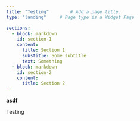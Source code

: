 ```yaml
---
title: "Testing"        # Add a page title.
type: "landing"     # Page type is a Widget Page

sections:
  - block: markdown
    id: section-1
    content: 
      title: Section 1
      substitle: Some subtitle
      text: Something
  - block: markdown
    id: section-2
    content:
      title: Section 2
---
```


**asdf** 

Testing